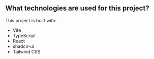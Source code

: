 ## What technologies are used for this project? 
 
This project is built with: 

- Vite
- TypeScript
- React
- shadcn-ui
- Tailwind CSS
